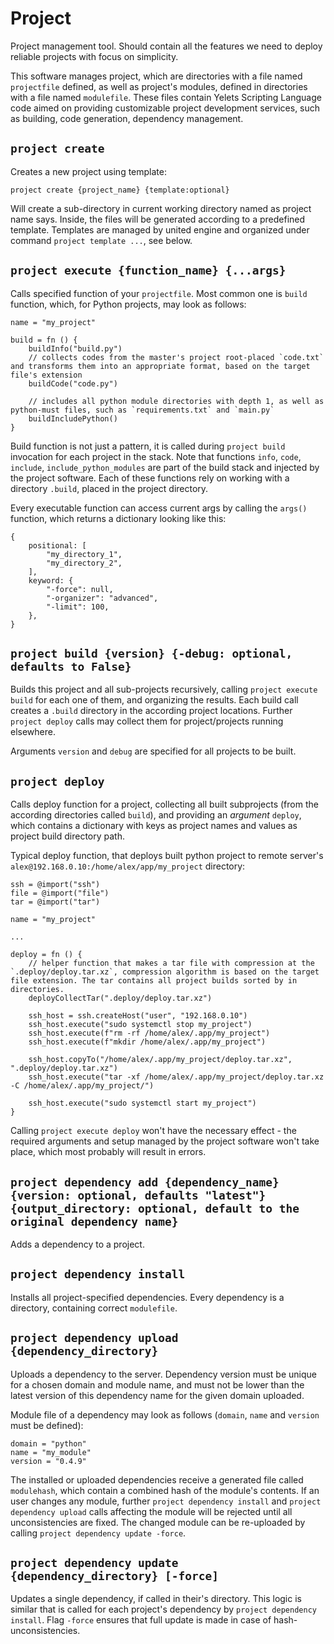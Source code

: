 # Project
Project management tool. Should contain all the features we need to deploy reliable projects with focus on simplicity.

This software manages project, which are directories with a file named `projectfile` defined, as well as project's modules, defined in directories with a file named `modulefile`. These files contain Yelets Scripting Language code aimed on providing customizable project development services, such as building, code generation, dependency management.

## `project create`
Creates a new project using template:
```
project create {project_name} {template:optional}
```

Will create a sub-directory in current working directory named as project name says. Inside, the files will be generated according to a predefined template. Templates are managed by united engine and organized under command `project template ...`, see below.


## `project execute {function_name} {...args}`
Calls specified function of your `projectfile`. Most common one is `build` function, which, for Python projects, may look as follows:
```yelets
name = "my_project"

build = fn () {
    buildInfo("build.py")
    // collects codes from the master's project root-placed `code.txt` and transforms them into an appropriate format, based on the target file's extension
    buildCode("code.py")

    // includes all python module directories with depth 1, as well as python-must files, such as `requirements.txt` and `main.py`
    buildIncludePython()
}
```

Build function is not just a pattern, it is called during `project build` invocation for each project in the stack. Note that functions `info`, `code`, `include`, `include_python_modules` are part of the build stack and injected by the project software. Each of these functions rely on working with a directory `.build`, placed in the project directory.

Every executable function can access current args by calling the `args()` function, which returns a dictionary looking like this:
```yelets
{
    positional: [
        "my_directory_1",
        "my_directory_2",
    ],
    keyword: {
        "-force": null,
        "-organizer": "advanced",
        "-limit": 100,
    },
}
```

## `project build {version} {-debug: optional, defaults to False}`
Builds this project and all sub-projects recursively, calling `project execute build` for each one of them, and organizing the results. Each build call creates a `.build` directory in the according project locations. Further `project deploy` calls may collect them for project/projects running elsewhere.

Arguments `version` and `debug` are specified for all projects to be built.


## `project deploy`
Calls deploy function for a project, collecting all built subprojects (from the according directories called `build`), and providing an *argument* `deploy`, which contains a dictionary with keys as project names and values as project build directory path.

Typical deploy function, that deploys built python project to remote server's `alex@192.168.0.10:/home/alex/app/my_project` directory:
```yelets
ssh = @import("ssh")
file = @import("file")
tar = @import("tar")

name = "my_project"

...

deploy = fn () {
    // helper function that makes a tar file with compression at the `.deploy/deploy.tar.xz`, compression algorithm is based on the target file extension. The tar contains all project builds sorted by in directories.
    deployCollectTar(".deploy/deploy.tar.xz")

    ssh_host = ssh.createHost("user", "192.168.0.10")
    ssh_host.execute("sudo systemctl stop my_project")
    ssh_host.execute(f"rm -rf /home/alex/.app/my_project")
    ssh_host.execute(f"mkdir /home/alex/.app/my_project")

    ssh_host.copyTo("/home/alex/.app/my_project/deploy.tar.xz", ".deploy/deploy.tar.xz")
    ssh_host.execute("tar -xf /home/alex/.app/my_project/deploy.tar.xz -C /home/alex/.app/my_project/")

    ssh_host.execute("sudo systemctl start my_project")
}
```

Calling `project execute deploy` won't have the necessary effect - the required arguments and setup managed by the project software won't take place, which most probably will result in errors.


## `project dependency add {dependency_name} {version: optional, defaults "latest"} {output_directory: optional, default to the original dependency name}`
Adds a dependency to a project.


## `project dependency install`
Installs all project-specified dependencies. Every dependency is a directory, containing correct `modulefile`.


## `project dependency upload {dependency_directory}`
Uploads a dependency to the server. Dependency version must be unique for a chosen domain and module name, and must not be lower than the latest version of this dependency name for the given domain uploaded.

Module file of a dependency may look as follows (`domain`, `name` and `version` must be defined):
```yelets
domain = "python"
name = "my_module"
version = "0.4.9"
```

The installed or uploaded dependencies receive a generated file called `modulehash`, which contain a combined hash of the module's contents. If an user changes any module, further `project dependency install` and `project dependency upload` calls affecting the module will be rejected until all unconsistencies are fixed. The changed module can be re-uploaded by calling `project dependency update -force`.

## `project dependency update {dependency_directory} [-force]`
Updates a single dependency, if called in their's directory. This logic is similar that is called for each project's dependency by `project dependency install`. Flag `-force` ensures that full update is made in case of hash-unconsistencies.


